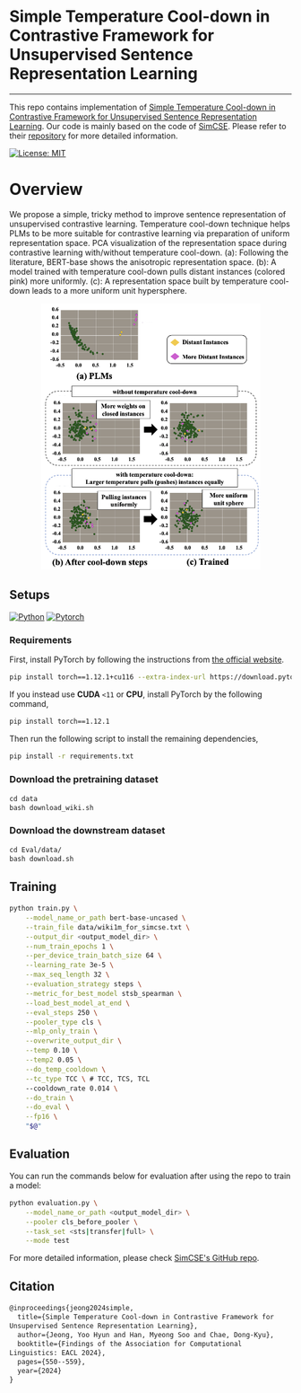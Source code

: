 # Simple Temperature Cool-down in Contrastive Framework for Unsupervised Sentence Representation Learning
----
This repo contains implementation of [Simple Temperature Cool-down in Contrastive Framework for Unsupervised Sentence Representation Learning](https://aclanthology.org/2024.findings-eacl.37/). Our code is mainly based on the code of [SimCSE](https://arxiv.org/abs/2104.08821). Please refer to their [repository](https://github.com/princeton-nlp/SimCSE) for more detailed information.

[![License: MIT](https://img.shields.io/badge/License-MIT-orange.svg)](https://opensource.org/licenses/MIT)

# Overview

We propose a simple, tricky method to improve sentence representation of unsupervised contrastive learning. Temperature cool-down technique helps PLMs to be more suitable for contrastive learning via preparation of uniform representation space. PCA visualization of the representation space during contrastive learning with/without temperature cool-down. (a): Following the literature, BERT-base shows the anisotropic representation space. (b): A model trained with temperature cool-down pulls distant instances (colored pink) more uniformly. (c): A representation space built by temperature cool-down leads to a more uniform unit hypersphere.

<p align="center"><img width="391" alt="image" src="tc.png">


## Setups

[![Python](https://img.shields.io/badge/python-3.8.6-blue?logo=python&logoColor=FED643)](https://www.python.org/downloads/release/python-386/)
[![Pytorch](https://img.shields.io/badge/pytorch-1.12.1+cu116-red?logo=pytorch)](https://pytorch.org/get-started/previous-versions/)

### Requirements

First, install PyTorch by following the instructions from [the official website](https://pytorch.org). 

```bash
pip install torch==1.12.1+cu116 --extra-index-url https://download.pytorch.org/whl/cu116
```

If you instead use **CUDA** `<11` or **CPU**, install PyTorch by the following command,

```bash
pip install torch==1.12.1
```

Then run the following script to install the remaining dependencies,

```bash
pip install -r requirements.txt
```

### Download the pretraining dataset
```
cd data
bash download_wiki.sh
```

### Download the downstream dataset
```
cd Eval/data/
bash download.sh
```

## Training
```bash
python train.py \
    --model_name_or_path bert-base-uncased \
    --train_file data/wiki1m_for_simcse.txt \
    --output_dir <output_model_dir> \
    --num_train_epochs 1 \
    --per_device_train_batch_size 64 \
    --learning_rate 3e-5 \
    --max_seq_length 32 \
    --evaluation_strategy steps \
    --metric_for_best_model stsb_spearman \
    --load_best_model_at_end \
    --eval_steps 250 \
    --pooler_type cls \
    --mlp_only_train \
    --overwrite_output_dir \
    --temp 0.10 \
    --temp2 0.05 \
    --do_temp_cooldown \
    --tc_type TCC \ # TCC, TCS, TCL
    --cooldown_rate 0.014 \
    --do_train \
    --do_eval \
    --fp16 \
    "$@"
```

## Evaluation

You can run the commands below for evaluation after using the repo to train a model:

```bash
python evaluation.py \
    --model_name_or_path <output_model_dir> \
    --pooler cls_before_pooler \
    --task_set <sts|transfer|full> \
    --mode test
```

For more detailed information, please check [SimCSE's GitHub repo](https://github.com/princeton-nlp/SimCSE).

## Citation

```
@inproceedings{jeong2024simple,
  title={Simple Temperature Cool-down in Contrastive Framework for Unsupervised Sentence Representation Learning},
  author={Jeong, Yoo Hyun and Han, Myeong Soo and Chae, Dong-Kyu},
  booktitle={Findings of the Association for Computational Linguistics: EACL 2024},
  pages={550--559},
  year={2024}
}
```
